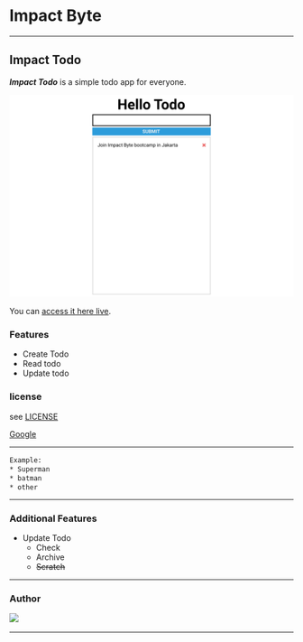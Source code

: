 # Impact Byte

---

## Impact Todo

**_Impact Todo_** is a simple todo app for everyone.

![screenshot](assets/images/screenshot.png)

You can [access it here live](https://impactodo.netlify.com).

### Features

* Create Todo
* Read todo
* Update todo

### license

see [LICENSE](./LICENSE.md)

[Google](https://google.com)

---

```
Example:
* Superman
* batman
* other

```
---

### Additional Features

* Update Todo
  * Check
  * Archive
  * ~~Scratch~~

---

### Author

[![](alamat/images)](links)

---
